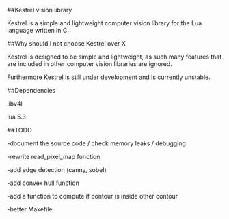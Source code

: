 ##Kestrel vision library


Kestrel is a simple and lightweight computer vision library for the Lua language written in C.

##Why should I not choose Kestrel over X


Kestrel is designed to be simple and lightweight, as such many features
that are included in other computer vision libraries are ignored.


Furthermore Kestrel is still under development and is currently unstable.
 

##Dependencies

libv4l

lua 5.3



##TODO


-document the source code / check memory leaks / debugging

-rewrite read_pixel_map function

-add edge detection (canny, sobel)

-add convex hull function

-add a function to compute if contour is inside other contour

-better Makefile
